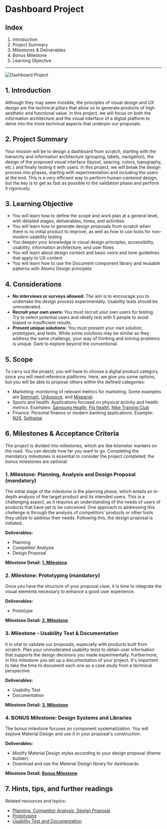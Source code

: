 # Dashboard Project

## Index
1. Introduction
2. Project Summary
3. Milestones & Deliverables
4. Bonus Milestone
5. Learning Objective

----------
![Dashboard Project](https://github.com/ReDI-School/ux_ui_bootcamp/assets/51905839/53453069-07a7-4050-a817-cad4181bba7b)


## 1. Introduction
Although they may seem invisible, the principles of visual design and UX design are the technical pillars that allow us to generate products of high aesthetic and functional value. In this project, we will focus on both the information architecture and the visual interface of a digital platform to delve into the more technical aspects that underpin our proposals.

## 2. Project Summary
Your mission will be to design a dashboard from scratch, starting with the hierarchy and information architecture (grouping, labels, navigation), the design of the proposed visual interface (layout, spacing, colors, typography, etc.) and finally testing it with users.
In this project, we will break the design process into phases, starting with experimentation and including the users at the end. This is a very efficient way to perform human-centered design, but the key is to get as fast as possible to the validation phase and perform it rigorously.

## 3. Learning Objective
- You will learn how to define the scope and work plan at a general level, with detailed stages, deliverables, times, and activities
- You will learn how to generate design proposals from scratch when there is no initial product to improve, as well as how to use tools for non-modern usability testing
- You deepen your knowledge in visual design principles, accessibility, usability, information architecture, and user flows
- You will learn about design content and basic voice and tone guidelines that apply to UX content
- You will learn how to use the Document component library and reusable patterns with Atomic Design principles 

## 4. Considerations

- **No interviews or surveys allowed:** The aim is to encourage you to undertake the design process experimentally. Usability tests should be unmoderated.
- **Recruit your own users:** You must recruit your own users for testing. Try to select potential users and ideally test with 5 people to avoid biased or insufficient results.
- **Present unique solutions:** You must present your own solution, prototypes, and tests. While some solutions may be similar as they address the same challenge, your way of thinking and solving problems is unique. Dare to explore beyond the conventional.

## 5. Scope

To carry out the project, you will have to choose a digital product category since you will need reference platforms. Here, we give you some options, but you will be able to propose others within the defined categories:
- Marketing: monitoring of relevant metrics for marketing. Some examples are [Semrush](https://www.semrush.com/), [Unbounce](https://unbounce.com/), and [Mixpanel](https://mixpanel.com/).
- Sports and health: Applications focused on physical activity and health metrics. Examples: [Samsung Health](https://play.google.com/store/apps/details?id=com.sec.android.app.shealth&hl=en&gl=US&pli=1), [Flo health](https://flo.health/de), [Nike Training Club](https://www.nike.com/ntc-app)
- Finance: Personal finance or modern banking applications. Example: [N26](https://n26.com/de-de), [Splitwise](https://www.splitwise.com/)

## 6. Milestones & Acceptance Criteria
The project is divided into milestones, which are like kilometer markers on the road. You can decide how far you want to go. Completing the mandatory milestones is essential to consider the project completed; the bonus milestones are optional.

### 1. Milestone: Planning, Analysis and Design Proposal (mandatory)  
The initial stage of the milestone is the planning phase, which entails an in-depth analysis of the target product and its intended users. This is a challenging aspect, as it requires an understanding of the needs of users of products that have yet to be conceived. One approach to addressing this challenge is through the analysis of competitors' products or other tools they utilize to address their needs. Following this, the design proposal is initiated.

**Deliverables:**
- Planning
- Competitor Analysis
- Design Proposal

**Milestone Detail: [1. Milestone](https://github.com/ReDI-School/ux_ui_bootcamp/blob/main/projects/03_web_application/1_milestone.md)**

### 2. Milestone: Prototyping (mandatory)  
Once you have the structure of your proposal clear, it is time to integrate the visual elements necessary to enhance a good user experience.

**Deliverables:**
- Prototype

**Milestone Detail: [2. Milestone](https://github.com/ReDI-School/ux_ui_bootcamp/blob/main/projects/03_web_application/2_milestone.md)**
  

### 3. Milestone - Usability Test & Documentation
It is vital to validate our proposals, especially with products built from scratch. Plan your unmoderated usability tests to obtain user information that supports the design decisions you made experimentally. Furthermore, in this milestone you set up a documentation of your project. It's important to take the time to document each one as a case study from a technical perspective. 

**Deliverables:**
- Usability Test
- Documentation 

**Milestone Detail: [3. Milestone](https://github.com/ReDI-School/ux_ui_bootcamp/blob/main/projects/03_web_application/3_milestone.md)**

### 4. BONUS Milestone: Design Systems and Libraries
The bonus milestone focuses on component systematization. You will explore Material Design and use it in your proposal's construction.

**Deliverables:**
- Modify Material Design styles according to your design proposal (theme builder).
- Download and use the Material Design library for dashboards.

**Milestone Detail: [Bonus Milestone](https://github.com/ReDI-School/ux_ui_bootcamp/blob/main/projects/03_web_application/Bonus_milestone.md)** 


## 7. Hints, tips, and further readings

Related resources and topics:
- [Planning, Competitor Analysis, Design Proposal](https://redi-school-1.gitbook.io/ux-ui-bootcamp/3.-project-dashboard/milestone-1-planning-competitor-analysis-design-proposal)
- [Prototyping](https://redi-school-1.gitbook.io/ux-ui-bootcamp/3.-project-dashboard/milestone-2-prototyping)
- [Usability Test and Documentation](https://redi-school-1.gitbook.io/ux-ui-bootcamp/3.-project-dashboard/milestone-3-usability-test-and-documentation)
